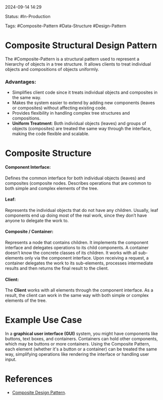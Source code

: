 
2024-09-14 14:29

Status: #In-Production

Tags: #Composite-Pattern #Data-Structure #Design-Pattern

# Composite Structural Design Pattern

The #Composite-Pattern  is a structural pattern used to represent a hierarchy of objects in a tree structure. It allows clients to treat individual objects and compositions of objects uniformly.

### Advantages:

- Simplifies client code since it treats individual objects and composites in the same way.
- Makes the system easier to extend by adding new components (leaves or composites) without affecting existing code.
- Provides flexibility in handling complex tree structures and compositions.
- **Uniform Treatment**: Both individual objects (leaves) and groups of objects (composites) are treated the same way through the interface, making the code flexible and scalable.

# Composite Structure

#### Component Interface:

Defines the common interface for both individual objects (leaves) and composites (composite nodes.
Describes operations that are common to both simple and complex elements of the tree.

#### Leaf:

Represents the individual objects that do not have any children.
Usually, leaf components end up doing most of the real work, since they don’t have anyone to delegate the work to.

#### Composite / Container:

Represents a node that contains children. It implements the component interface and delegates operations to its child components.
A container doesn’t know the concrete classes of its children. It works with all sub-elements only via the component interface.
Upon receiving a request, a container delegates the work to its sub-elements, processes intermediate results and then returns the final result to the client.

#### Client:

The **Client** works with all elements through the component interface. As a result, the client can work in the same way with both simple or complex elements of the tree.

# Example Use Case

In a **graphical user interface (GUI)** system, you might have components like buttons, text boxes, and containers. Containers can hold other components, which may be buttons or more containers. Using the Composite Pattern, each element (whether it's a button or a container) can be treated the same way, simplifying operations like rendering the interface or handling user input.


# References

- [Composite Design Pattern](https://refactoring.guru/design-patterns/composite).
